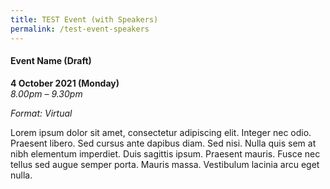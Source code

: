 ```yaml
---
title: TEST Event (with Speakers)
permalink: /test-event-speakers
---
```

#### **Event Name (Draft)**

**4 October 2021 (Monday)**  
*8.00pm – 9.30pm*

*Format: Virtual*

Lorem ipsum dolor sit amet, consectetur adipiscing elit. Integer nec odio. Praesent libero. Sed cursus ante dapibus diam. Sed nisi. Nulla quis sem at nibh elementum imperdiet. Duis sagittis ipsum. Praesent mauris. Fusce nec tellus sed augue semper porta. Mauris massa. Vestibulum lacinia arcu eget nulla. 